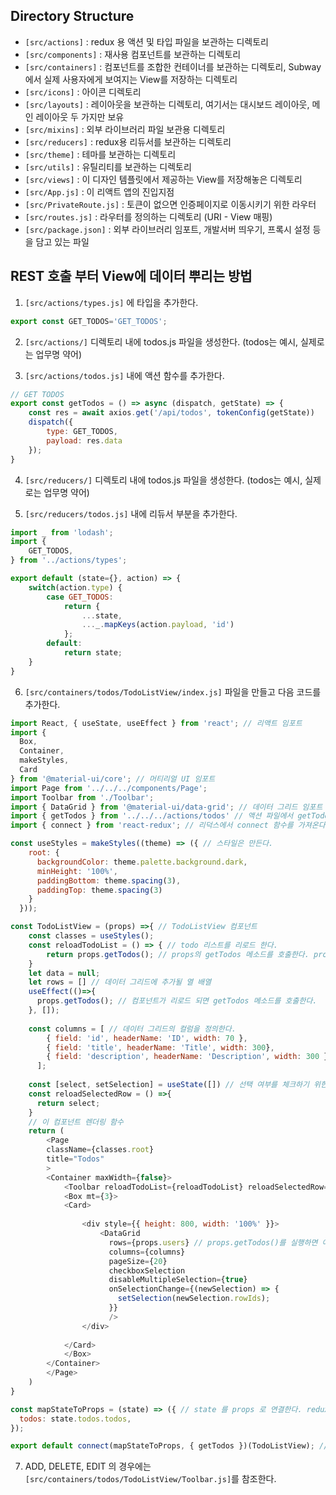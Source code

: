 ## Directory Structure
* ```[src/actions]``` :  redux 용 액션 및 타입 파일을 보관하는 디렉토리 
* ```[src/components]``` : 재사용 컴포넌트를 보관하는 디렉토리 
* ```[src/containers]``` : 컴포넌트를 조합한 컨테이너를 보관하는 디렉토리, Subway에서 실제 사용자에게 보여지는 View를 저장하는 디렉토리 
* ```[src/icons]``` :  아이콘 디렉토리 
* ```[src/layouts]``` :  레이아웃을 보관하는 디렉토리, 여기서는 대시보드 레이아웃, 메인 레이아웃 두 가지만 보유 
* ```[src/mixins]``` : 외부 라이브러리 파일 보관용 디렉토리 
* ```[src/reducers]``` : redux용 리듀서를 보관하는 디렉토리 
* ```[src/theme]``` : 테마를 보관하는 디렉토리 
* ```[src/utils]``` : 유틸리티를 보관하는 디렉토리 
* ```[src/views]``` :  이 디자인 템플릿에서 제공하는 View를 저장해놓은 디렉토리 
* ```[src/App.js]``` :  이 리액트 앱의 진입지점 
* ```[src/PrivateRoute.js]``` : 토큰이 없으면 인증페이지로 이동시키기 위한 라우터 
* ```[src/routes.js]``` : 라우터를 정의하는 디렉토리 (URI - View 매핑)
* ```[src/package.json]``` : 외부 라이브러리 임포트, 개발서버 띄우기, 프록시 설정 등을 담고 있는 파일 



## REST 호출 부터 View에 데이터 뿌리는 방법
1.  ```[src/actions/types.js]``` 에 타입을 추가한다.

```javascript
export const GET_TODOS='GET_TODOS';
``` 

2. ```[src/actions/]```  디렉토리 내에 todos.js 파일을 생성한다. (todos는 예시, 실제로는 업무명 약어)

3. ```[src/actions/todos.js]``` 내에 액션 함수를 추가한다. 

```javascript
// GET TODOS
export const getTodos = () => async (dispatch, getState) => {
    const res = await axios.get('/api/todos', tokenConfig(getState))
    dispatch({
        type: GET_TODOS,
        payload: res.data
    });
}
``` 

4. ```[src/reducers/]``` 디렉토리 내에 todos.js 파일을 생성한다. (todos는 예시, 실제로는 업무명 약어)

5. ```[src/reducers/todos.js]``` 내에 리듀서 부분을 추가한다.

```javascript
import _ from 'lodash';
import {  
    GET_TODOS,
} from '../actions/types';

export default (state={}, action) => {
    switch(action.type) {
        case GET_TODOS:
            return {
                ...state,
                ..._.mapKeys(action.payload, 'id')
            };
        default:
            return state;
    }
}
``` 

6. ```[src/containers/todos/TodoListView/index.js]``` 파일을 만들고 다음 코드를 추가한다.

```javascript
import React, { useState, useEffect } from 'react'; // 리액트 임포트 
import {
  Box,
  Container,
  makeStyles,
  Card
} from '@material-ui/core'; // 머티리얼 UI 임포트 
import Page from '../../../components/Page';
import Toolbar from './Toolbar';
import { DataGrid } from '@material-ui/data-grid'; // 데이터 그리드 임포트 
import { getTodos } from '../../../actions/todos' // 액션 파일에서 getTodos 함수를 가져온다. 
import { connect } from 'react-redux'; // 리덕스에서 connect 함수를 가져온다. 

const useStyles = makeStyles((theme) => ({ // 스타일은 만든다. 
    root: {
      backgroundColor: theme.palette.background.dark,
      minHeight: '100%',
      paddingBottom: theme.spacing(3),
      paddingTop: theme.spacing(3)
    }
  }));

const TodoListView = (props) =>{ // TodoListView 컴포넌트 
    const classes = useStyles();
    const reloadTodoList = () => { // todo 리스트를 리로드 한다. 
        return props.getTodos(); // props의 getTodos 메소드를 호출한다. props.getTodos를 호출하면 액션의 getTodos 함수가 호출된다. 
    }
    let data = null;
    let rows = [] // 데이터 그리드에 추가될 열 배열 
    useEffect(()=>{
      props.getTodos(); // 컴포넌트가 리로드 되면 getTodos 메소드를 호출한다.  이렇게 하면 props.todos에 데이터가 담긴다.      
    }, []);
    
    const columns = [ // 데이터 그리드의 컬럼을 정의한다. 
        { field: 'id', headerName: 'ID', width: 70 },
        { field: 'title', headerName: 'Title', width: 300},
        { field: 'description', headerName: 'Description', width: 300 }     
      ];
          
    const [select, setSelection] = useState([]) // 선택 여부를 체크하기 위한 스테이트 
    const reloadSelectedRow = () =>{
      return select;
    }
    // 이 컴포넌트 렌더링 함수 
    return ( 
        <Page
        className={classes.root}
        title="Todos"
        >
        <Container maxWidth={false}>
            <Toolbar reloadTodoList={reloadTodoList} reloadSelectedRow={reloadSelectedRow} /> 
            <Box mt={3}>
            <Card>
            
                <div style={{ height: 800, width: '100%' }}>
                    <DataGrid 
                      rows={props.users} // props.getTodos()를 실행하면 여기에 데이터가 담겨진다.. 
                      columns={columns} 
                      pageSize={20} 
                      checkboxSelection 
                      disableMultipleSelection={true} 
                      onSelectionChange={(newSelection) => {
                        setSelection(newSelection.rowIds);
                      }}
                      />
                </div>
                
            </Card>
            </Box>
        </Container>
        </Page>
    )
}

const mapStateToProps = (state) => ({ // state 를 props 로 연결한다. redux 때문 
  todos: state.todos.todos,
});

export default connect(mapStateToProps, { getTodos })(TodoListView); // mapStateToProps와 getTodos 함수를 연결? 한다.. 자세한 동작원리가 궁금하면 redux 문서 찾아보시길 ... 
``` 


7. ADD, DELETE, EDIT 의 경우에는 ```[src/containers/todos/TodoListView/Toolbar.js]```를 참조한다. 
